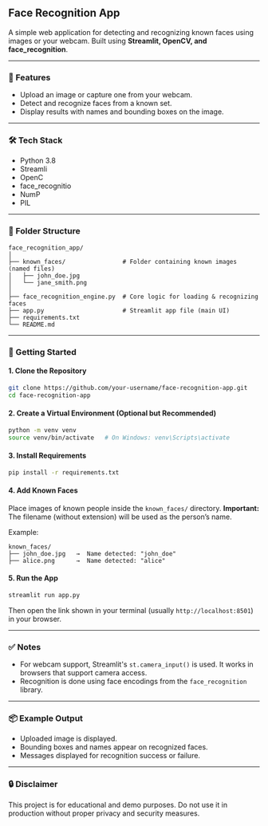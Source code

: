 ## Face Recognition App

A simple web application for detecting and recognizing known faces using images or your webcam. Built using **Streamlit, OpenCV, and face_recognition**.

---

### 📸 Features

* Upload an image or capture one from your webcam.
* Detect and recognize faces from a known set.
* Display results with names and bounding boxes on the image.

---

### 🛠️ Tech Stack

* Python 3.8 
* Streamli 
* OpenC 
* face\_recognitio 
* NumP 
* PIL

---

### 📁 Folder Structure

```
face_recognition_app/
│
├── known_faces/                # Folder containing known images (named files)
│   ├── john_doe.jpg
│   └── jane_smith.png
│
├── face_recognition_engine.py  # Core logic for loading & recognizing faces
├── app.py                      # Streamlit app file (main UI)
├── requirements.txt
└── README.md
```

---

### 🚀 Getting Started

#### 1. Clone the Repository

```bash
git clone https://github.com/your-username/face-recognition-app.git
cd face-recognition-app
```

#### 2. Create a Virtual Environment (Optional but Recommended)

```bash
python -m venv venv
source venv/bin/activate   # On Windows: venv\Scripts\activate
```

#### 3. Install Requirements

```bash
pip install -r requirements.txt
```

#### 4. Add Known Faces

Place images of known people inside the `known_faces/` directory.
**Important:** The filename (without extension) will be used as the person’s name.

Example:

```
known_faces/
├── john_doe.jpg   →  Name detected: "john_doe"
├── alice.png      →  Name detected: "alice"
```

#### 5. Run the App

```bash
streamlit run app.py
```

Then open the link shown in your terminal (usually `http://localhost:8501`) in your browser.

---

### ✅ Notes

* For webcam support, Streamlit's `st.camera_input()` is used. It works in browsers that support camera access.
* Recognition is done using face encodings from the `face_recognition` library.

---

### 📦 Example Output

* Uploaded image is displayed.
* Bounding boxes and names appear on recognized faces.
* Messages displayed for recognition success or failure.

---

### 🔒 Disclaimer

This project is for educational and demo purposes. Do not use it in production without proper privacy and security measures.
